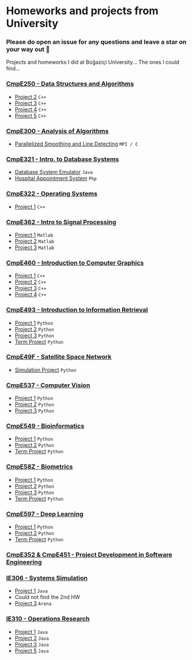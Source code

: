 
# Homeworks and projects from University

### Please do open an issue for any questions and leave a star on your way out :rocket:
Projects and homeworks I did at Boğaziçi University... The ones I could find...

### [CmpE250 - Data Structures and Algorithms](/cmpe250)
- [Project 2](/cmpe250) `C++`
- [Project 3](/cmpe250) `C++`
- [Project 4](/cmpe250) `C++`
- [Project 5](/cmpe250) `C++`

### [CmpE300 - Analysis of Algorithms](/cmpe300)
- [Parallelized Smoothing and Line Detecting](/cmpe300) `MPI / C`

### [CmpE321 - Intro. to Database Systems](/cmpe321)
- [Database System Emulator](/cmpe321/StorageManager) `Java`
- [Hospital Appointment System](/cmpe321/Hospital) `Php`

### [CmpE322 - Operating Systems](/cmpe322)
- [Project 1](/cmpe322) `C++`

### [CmpE362 - Intro to Signal Processing](/cmpe362)
- [Project 1](/cmpe362/hw1) `Matlab`
- [Project 2](/cmpe362/hw2) `Matlab`
- [Project 3](/cmpe362/hw3) `Matlab`

### [CmpE460 - Introduction to Computer Graphics](/cmpe460)
- [Project 1](/cmpe460/460_1) `C++`
- [Project 2](/cmpe460/460_2) `C++`
- [Project 3](/cmpe460/460_3) `C++`
- [Project 4](/cmpe460/460_4) `C++`

### [CmpE493 - Introduction to Information Retrieval](/cmpe493)
- [Project 1](/cmpe493/hw1) `Python`
- [Project 2](/cmpe493/hw2) `Python`
- [Project 3](/cmpe493/hw3) `Python`
- [Term Project](/cmpe493/Sentiment-Analysis-Term-Project) `Python`


### [CmpE49F - Satellite Space Network](/cmpe49F)
- [Simulation Project](/cmpe49F/SatComSimulation) `Python`

### [CmpE537 - Computer Vision](/cmpe537)
- [Project 1](/cmpe537/hw1) `Python`
- [Project 2](/cmpe537/hw2) `Python`
- [Project 3](/cmpe537/hw3) `Python`

### [CmpE549 - Bioinformatics](/cmpe549)
- [Project 1](/cmpe549/bi_hw1) `Python`
- [Project 2](/cmpe549/bi_hw2) `Python`
- [Term Project](/cmpe549/Detecting%20Personal%20Medication%20Intake%20in%20Twitter/) `Python`

### [CmpE58Z - Biometrics](/cmpe58Z)
- [Project 1](/cmpe58Z/assignment1) `Python`
- [Project 2](/cmpe58Z/assignment2) `Python`
- [Project 3](/cmpe58Z/assignment3) `Python`
- [Term Project](/cmpe58Z/FaceRecognition) `Python`

### [CmpE597 - Deep Learning](/cmpe597)
- [Project 1](/cmpe597/hw1) `Python`
- [Project 2](/cmpe597/hw2) `Python`
- [Term Project](/cmpe597/project) `Python`

### [CmpE352 & CmpE451 - Project Development in Software Engineering](https://github.com/bounswe/bounswe2017group11)

### [IE306 - Systems Simulation](/ie306)
- [Project 1](/ie306/hw1) `Java`
- Could not find the 2nd HW
- [Project 3](/ie306/hw3) `Arena`

### [IE310 - Operations Research](/ie310)
- [Project 1](/ie310/HW1) `Java`
- [Project 2](/ie310/HW2) `Java`
- [Project 3](/ie310/HW3) `Java`
- [Project 5](/ie310/HW5) `Java`




